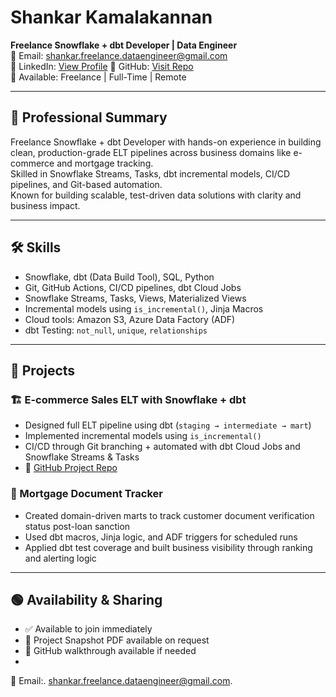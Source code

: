 # Shankar Kamalakannan  
**Freelance Snowflake + dbt Developer | Data Engineer**  
📧 Email: shankar.freelance.dataengineer@gmail.com  
🔗 LinkedIn: [View Profile](https://tinyurl.com/Shankar-Linkedin-2025) 
🐙 GitHub: [Visit Repo](https://github.com/Shankarkk)  
📍 Available: Freelance | Full-Time | Remote  

---

## 💼 Professional Summary

Freelance Snowflake + dbt Developer with hands-on experience in building clean, production-grade ELT pipelines across business domains like e-commerce and mortgage tracking.  
Skilled in Snowflake Streams, Tasks, dbt incremental models, CI/CD pipelines, and Git-based automation.  
Known for building scalable, test-driven data solutions with clarity and business impact.

---

## 🛠️ Skills

- Snowflake, dbt (Data Build Tool), SQL, Python  
- Git, GitHub Actions, CI/CD pipelines, dbt Cloud Jobs  
- Snowflake Streams, Tasks, Views, Materialized Views  
- Incremental models using `is_incremental()`, Jinja Macros  
- Cloud tools: Amazon S3, Azure Data Factory (ADF)  
- dbt Testing: `not_null`, `unique`, `relationships`

---

## 📁 Projects

### 🏗️ E-commerce Sales ELT with Snowflake + dbt

- Designed full ELT pipeline using dbt (`staging → intermediate → mart`)  
- Implemented incremental models using `is_incremental()`  
- CI/CD through Git branching + automated with dbt Cloud Jobs and Snowflake Streams & Tasks  
- 🔗 [GitHub Project Repo](https://github.com/Shankarkk/E-commerce_analytics_project)

### 🏦 Mortgage Document Tracker

- Created domain-driven marts to track customer document verification status post-loan sanction  
- Used dbt macros, Jinja logic, and ADF triggers for scheduled runs  
- Applied dbt test coverage and built business visibility through ranking and alerting logic  

---

## 🟢 Availability & Sharing

- ✅ Available to join immediately  
- 📄 Project Snapshot PDF available on request  
- 📂 GitHub walkthrough available if needed
- 
📧 Email:. [shankar.freelance.dataengineer@gmail.com](mailto:shankar.freelance.dataengineer@gmail.com).

